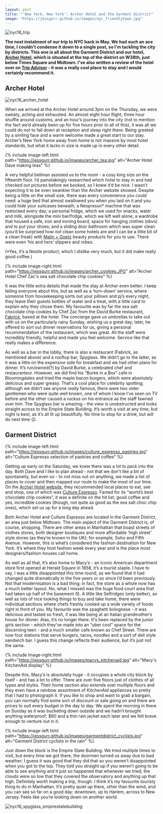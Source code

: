 ```yaml
---
layout: post
title: "'New York, New York': Archer Hotel and the Garment District"
image: "https://jessgurr.github.io/images/nyc_friendlytown.jpg"
---
```


![nyc16_trip](https://jessgurr.github.io/images/nyc2016.jpg)

**The next instalment of our trip to NYC back in May. We had such an ace time, I couldn't condense it down to a single post, so I'm tackling the city by districts. This one is all about the Garment District and our hotel, [Archer Hotel](http://archerhotel.com/new-york), which is situated at the top of the district on W38th, just below Times Square and Midtown. I've also written a review of the hotel over on [Trip Advisor](https://www.tripadvisor.co.uk/ShowUserReviews-g60763-d5550873-r380268062-Archer_Hotel_New_York-New_York_City_New_York.html) - it was a really cool place to stay and I would certainly recommend it.** 

<!--more-->

## Archer Hotel

![nyc16_archer_hotel](https://jessgurr.github.io/images/nyc2016_archer.jpg)

When we arrived at the Archer Hotel around 3pm on the Thursday, we were sweaty, aching and exhausted. An almost eight hour flight, three hour shuffle around customs, and an hour’s journey into the city (not to mention the fact we’d already been up for five hours prior to all of this), it was all we could do not to fall down at reception and sleep right there. Being greeted by a smiling face and a warm welcome made a great start to our stay. Archer’s New York home away from home is not massive by most hotel standards, but what it lacks in size is made up in every other detail. 

{% include image-left.html path="https://jessgurr.github.io/images/archer_tea.jpg" alt="Archer Hotel Dave making teas" %}

A very helpful bellman assisted us to the room - a cosy king size on the fifteenth floor. I’d painstakingly researched which hotel to stay in and had checked out pictures before we booked, so I knew it’d be nice. I wasn’t expecting it to be even swankier than the Archer website showed. Despite being a little on the small size, there was every convenience you could need: a huge bed that almost swallowed you when you laid on it and you could hide your suitcases beneath; a Nespresso* machine that was restocked every day; a personal fridge, which we used for snacks, water and milk, alongside the mini bar/fridge, which we left well alone; a wardrobe that housed a safe, iron and ironing board, space for hanging clothes (obvs) and to put your shoes; and a sliding door bathroom which was super clean (you’d be surprised how *not* clean some hotels are and I can be a little bit of a clean freak) with [Malin + Goetz](https://www.malinandgoetz.com/) beauty products for you to use. There were even ‘his and hers’ slippers and robes. 

(*Yes, it’s a Nestle product, which I dislike very much, but it did make really good coffee.)

{% include image-right.html path="https://jessgurr.github.io/images/archer_cookies.JPG" alt="Archer Hotel Chef Zac's sea salt chocolate chip cookies" %}

It was the little extra details that made the stay at Archer even better. I keep telling everyone about this, but as well as a ‘turn-down’ service, where someone from housekeeping sorts out your pillows and pj’s every night, they leave their guests bottles of water and a treat, with a little card to explain why they chose them. My favourite was by far the sea salt chocolate chip cookies by Chef Zac from the David Burke restaurant, [Fabrick](http://www.davidburkefabrick.com/), based at the hotel. The concierge gave us umbrellas to take out with us on the particularly rainy Sunday, wishing us a great day; later, he offered to sort out dinner reservations for us, giving a personal recommendation of the restaurant, which was great. All the staff were incredibly friendly, helpful and made you feel welcome. Service like that really makes a difference.

As well as a bar in the lobby, there is also a restaurant (Fabrick, as mentioned above) and a rooftop bar, Spyglass. We didn’t go to the latter, as it was a little on the expensive side for breakfast and we had other plans for dinner. It’s run/owned(?) by David Burke, a celebrated chef and restauranteur. However, we did find his “Burke in a Box” cafe in Bloomingdales and tried the maple bacon burgers, which were absolutely delicious and super greasy. That’s a cool place for celebrity spotting; although we didn’t see anyone *really* famous, there were two older gentlemen who were quite well known, one of whom I know I’ve seen on TV before and the other caused a ruckus on his entrance as the staff fawned over him. The Spyglass bar is amazing - the view is unobstructed and looks straight across to the Empire State Building. It’s worth a visit at any time, but night is best, as it’s all lit up beautifully. No time to stop for a drink, but will do next time :wink:.

## Garment District

{% include image-left.html path="https://jessgurr.github.io/images/culture_espresso_pastries.jpg" alt="Culture Espresso selection of pastries and coffee" %}

Getting up early on the Saturday, we knew there was a lot to pack into the day. Both Dave and I like to plan ahead - not that we don’t like a bit of spontaneity, but even so - to not miss out on anything, we made a list of places to cover and then mapped our route to make the most of our time. On the [Archer Hotel website](http://blog.archerhotel.com/favorite-finds-manhattan-desserts/), they recommended local places to eat, see and shop, one of which was [Culture Espresso](http://www.cultureespresso.com/). Famed for its “world’s best chocolate chip cookies”, it was a definite on the hit list; good coffee and yes, incredible cookies (though, not quite as good as the sea salt choc chip ones), which set us up for a long day ahead. 

Both Archer Hotel and Culture Espresso are located in the Garment District, an area just below Midtown. The main aspect of the Garment District is, of course, shopping. There are other areas in Manhattan that boast streets of clothes stores, both designer boutiques and more affordable ‘high street’ style stores (as they’re known in the UK); for example, Soho and Fifth Avenue. However, this is what’s considered the fashion destination for New York. It’s where they host fashion week every year and is the place most designers/fashion houses call home. 

As well as all that, it’s also home to Macy’s - an iconic American department store first opened at Herald Square in 1858, it’s a tourist staple. I have to say, I was a little disappointed this time round, as we found that it had changed quite dramatically in the five years or so since I’d been previously. Not that modernisation is a bad thing; in fact, the store as a whole now has a much better layout. No, what I missed was the huge food court area that had taken up half of the basement :disappointed:. A little like Selfridges (only better), as well as lots of nice looking things to buy and take home, there were individual sections where chefs freshly cooked up a wide variety of foods right in front of you. My favourite was the spaghetti bolognese - it was delicious and tasted so fresh, it was like being at an Italian grandmother’s house for dinner. Alas, it’s no longer there. It's been replaced by the junior girls section - which they’ve made into an “uber cool” space for the discerning teen - and a much smaller cafe known as Chef Street. There are now four stations that serve burgers, tacos, noodles and a sort of deli style sandwich bar. I guess this change reflects their audience, but it’s just not the same. 

{% include image-right.html path="https://jessgurr.github.io/images/macys_kitchenaid.jpg" alt="Macy's KitchenAid display" %}

Despite this, Macy’s is absolutely huge - it occupies a whole city block by itself - and has a lot to offer. There are over five floors just of clothes of all types and styles. Their home section also extends over multiple floors and they even have a rainbow assortment of KitchenAid appliances so pretty that I had to photograph it. If you like to shop and want to grab a bargain, you can normally find some sort of discount or sale going on and there are prices to suit every budget in the day to day. We spent the morning in there on Sunday as it was bucketing down outside and we hadn’t brought anything waterproof; $60 and a thin rain jacket each later and we felt brave enough to venture out in it.

{% include image-left.html path="https://jessgurr.github.io/images/garmentdistrict_cyclists.jpg" alt="Garment District cyclists in the rain" %}

Just down the block is the Empire State Building. We tried multiple times to visit, but every time we got there, the doormen turned us away due to bad weather; I guess it was good that they did that so you weren’t disappointed when you got to the top. They told you straight up if you weren’t going to be able to see anything and it just so happened that whenever we tried, the clouds were so low that they covered the observatory and anything up that high. Definitely worth making a trip, though. I think it’s my favourite touristy thing to do in Manhattan. It’s pretty quiet up there, other than the wind, and you can see so far on a good day: downtown, up to Harlem, across to New Jersey. Feels like you’re looking down on another world.

![nyc16_spyglass_empirestatebuilding](https://jessgurr.github.io/images/spyglass_empirestatebuilding.jpg)

